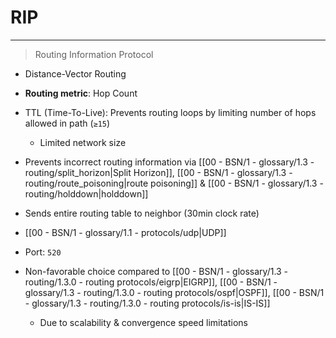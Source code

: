 # RIP
___
> Routing Information Protocol
- Distance-Vector Routing
- **Routing metric**: Hop Count
- TTL (Time-To-Live): Prevents routing loops by limiting number of hops allowed in path (`≥15`)
	- Limited network size
- Prevents incorrect routing information via [[00 - BSN/1 - glossary/1.3 - routing/split_horizon|Split Horizon]], [[00 - BSN/1 - glossary/1.3 - routing/route_poisoning|route poisoning]] & [[00 - BSN/1 - glossary/1.3 - routing/holddown|holddown]]
- Sends entire routing table to neighbor (30min clock rate)

- [[00 - BSN/1 - glossary/1.1 - protocols/udp|UDP]]
- Port: `520`
- Non-favorable choice compared to [[00 - BSN/1 - glossary/1.3 - routing/1.3.0 - routing protocols/eigrp|EIGRP]], [[00 - BSN/1 - glossary/1.3 - routing/1.3.0 - routing protocols/ospf|OSPF]], [[00 - BSN/1 - glossary/1.3 - routing/1.3.0 - routing protocols/is-is|IS-IS]]
	- Due to scalability & convergence speed limitations
